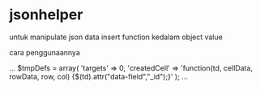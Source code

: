 # jsonhelper
untuk manipulate json data insert function kedalam object value

cara penggunaannya

...
$tmpDefs = array(
            'targets' => 0,
            'createdCell' => 'function(td, cellData, rowData, row, col) {$(td).attr("data-field","_id");}'
        );
        ...

